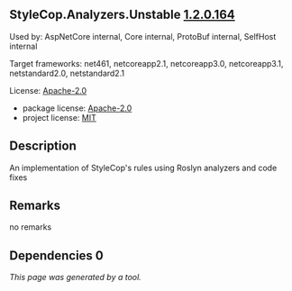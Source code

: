 StyleCop.Analyzers.Unstable [1.2.0.164](https://www.nuget.org/packages/StyleCop.Analyzers.Unstable/1.2.0.164)
--------------------

Used by: AspNetCore internal, Core internal, ProtoBuf internal, SelfHost internal

Target frameworks: net461, netcoreapp2.1, netcoreapp3.0, netcoreapp3.1, netstandard2.0, netstandard2.1

License: [Apache-2.0](../../../../licenses/apache-2.0) 

- package license: [Apache-2.0](https://licenses.nuget.org/Apache-2.0) 
- project license: [MIT](https://github.com/DotNetAnalyzers/StyleCopAnalyzers) 

Description
-----------
An implementation of StyleCop's rules using Roslyn analyzers and code fixes

Remarks
-----------
no remarks


Dependencies 0
-----------


*This page was generated by a tool.*